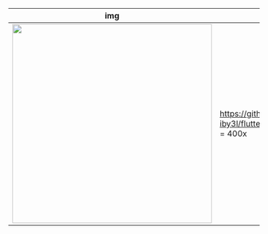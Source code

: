 |img | gif |
|------|-------|
|<img src="https://github.com/negy-iby3l/flutter_app_humburguer/blob/main/images/Screenshot_2021-09-27-17-20-11-609_com.example.flutter_app_hamburguer.jpg" width="400">|https://github.com/negy-iby3l/flutter_app_humburguer/blob/main/images/flutter_app_hamburguer.gif = 400x


